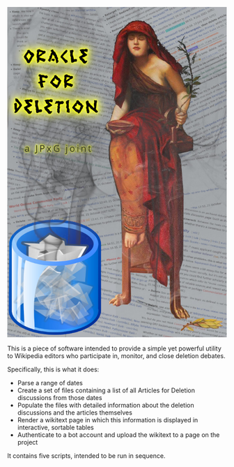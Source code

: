 ![The Oracle contemplating the haze of general notability guidelines.](/logo.jpg)

This is a piece of software intended to provide a simple yet powerful utility to Wikipedia editors who participate in, monitor, and close deletion debates.

Specifically, this is what it does:

- Parse a range of dates
- Create a set of files containing a list of all Articles for Deletion discussions from those dates
- Populate the files with detailed information about the deletion discussions and the articles themselves
- Render a wikitext page in which this information is displayed in interactive, sortable tables
- Authenticate to a bot account and upload the wikitext to a page on the project

It contains five scripts, intended to be run in sequence. 